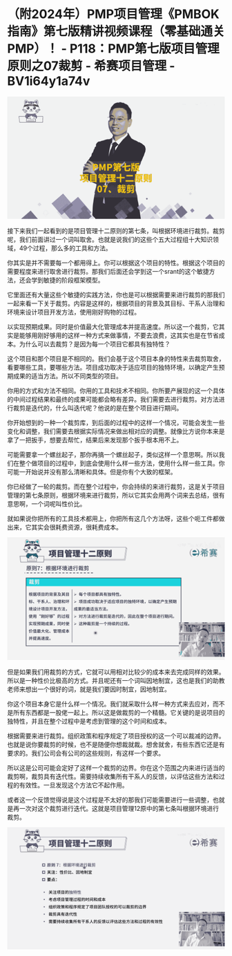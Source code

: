 # （附2024年）PMP项目管理《PMBOK指南》第七版精讲视频课程（零基础通关PMP）！ - P118：PMP第七版项目管理原则之07裁剪 - 希赛项目管理 - BV1i64y1a74v

![](img/8c40aa7f86de5a01a34b7f1293d12d25_0.png)

接下来我们一起看到的是项目管理十二原则的第七条，叫根据环境进行裁剪。裁剪呢，我们前面讲过一个词叫取舍。也就是说我们的这些个五大过程组十大知识领域，49个过程，那么多的工具和方法。

你其实是并不需要每一个都用得上。你可以根据这个项目的特性。根据这个项目的需要程度来进行取舍进行裁剪。那我们后面还会学到这一个srant的这个敏捷方法，还会学到敏捷的阶段框架模型。

它里面还有大量这些个敏捷的实践方法，你也是可以根据需要来进行裁剪的那我们一起来看一下关于裁剪。内容是这样的，根据项目的背景及其目标、干系人治理和环境来设计项目开发方法，使用刚好购物的过程。

以实现预期成果。同时是价值最大化管理成本并提高速度。所以这一个裁剪，它其实是能够用刚好够用的这样一种方式来做事情，不要去浪费，这其实也是在节省成本。为什么可以去裁剪？是因为每一个项目它都具有独特性？

这个项目和那个项目是不相同的。我们会基于这个项目本身的特性来去裁剪取舍，看要哪些工具，要哪些方法。项目成功取决于适应项目的独特环境，以确定产生预期成果的适当方法。所以不同类型的项目。

你用的方式和方法不相同。你用的工具和技术不相同。你所要产展现的这一个具体的中间过程结果和最终的成果可能都会略有差异。我们需要去进行裁剪。对方法进行裁剪是迭代的，什么叫迭代呢？他说的是在整个项目进行期间。

你开始想到的一种一个裁剪库，到后面的过程中的这样一个情况，可能会发生一些变化和调整，我们需要去根据实际情况来做出相对应的调整。就像比方说你本来是拿了一把扳手，想要去帮忙，结果后来发现那个扳手根本用不上。

可能需要拿一个螺丝起子，那你再搞一个螺丝起子，类似这样一个意思啊。所以我们在整个做项目的过程中，到底会使用什么样一些方法，使用什么样一些工具。你可能一开始说并没有那么清晰和具体。但是你有个大致的框架。

你已经做了一轮的裁剪。而在整个过程中，你会持续的来进行裁剪，这是关于项目管理的第七条原则，根据环境来进行裁剪，所以它其实会用两个词来去总结，很有意思啊，一个词呢叫性价比。

就如果说你把所有的工具技术都用上，你把所有这几个方法呀，这些个呃工件都做出来，它其实会很耗费资源，很耗费成本。



![](img/8c40aa7f86de5a01a34b7f1293d12d25_2.png)

但是如果我们用裁剪的方式，它就可以用相对比较少的成本来去完成同样的效果。所以是一种性价比极高的方式。并且呢还有一个词叫因地制宜，这也是我们的助教老师来想出一个很好的词，就是我们要因时制宜，因地制宜。

你这个项目本身它是什么样一个情况。我们就采取什么样一种方式来去应对，而不是所有东西都是一股佬一起上。所以这是做裁剪的一个精髓。它关键的是说项目的独特性，并且在整个过程中是考虑到管理的这个时间和成本。

根据需要来进行裁剪。组织政策和程序规定了项目授权的这一个可以裁减的边界。也就是说你要裁剪的时候，也不是随便你想裁就裁。想舍就舍，有些东西它还是有要求的。我们公司会有公司的这些规则，有这样一个要求。

所以这是公司可能会定好了这样一个裁剪的边界。你在这个范围之内来进行适当的裁剪啊，裁剪具有迭代性。需要持续收集所有干系人的反馈，以评估这些方法和过程的有效性。一旦发现这个方法它不起作用。

或者这一个反馈觉得说是这个过程是不太好的那我们可能需要进行一些调整，也就是再一次对这个裁剪进行迭代。这就是项目管理12原中的第七条叫根据环境进行裁剪。



![](img/8c40aa7f86de5a01a34b7f1293d12d25_4.png)